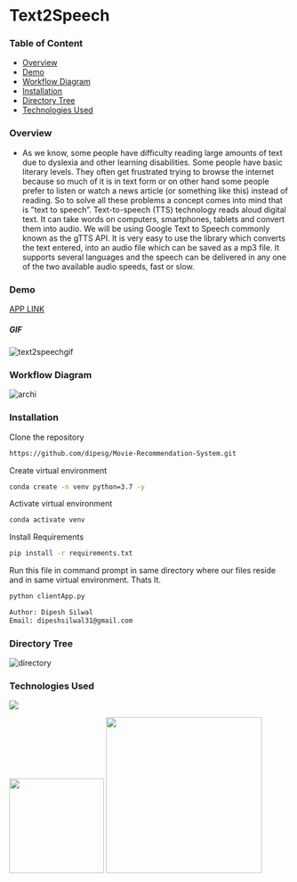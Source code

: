 # Text2Speech
### Table of Content
  
  * [Overview](#overview)
  * [Demo](#demo)
  * [Workflow Diagram](#workflow-diagram)
  * [Installation](#installation)
  * [Directory Tree](#directory-tree)
  * [Technologies Used](#technologies-used)

### Overview
- As we know, some people have difficulty reading large amounts of text due to dyslexia and other learning disabilities. Some people have basic literary levels. They often get frustrated trying to browse the internet because so much of it is in text form or on other hand some people prefer to listen or watch a news article (or something like this) instead of reading. So to solve all these problems a concept comes into mind that is ”text to speech”.
Text-to-speech (TTS) technology reads aloud digital text. It can take words on computers, smartphones, tablets and convert them into audio.
We will be using Google Text to Speech commonly known as the gTTS API. It is very easy to use the library which converts the text entered, into an audio file which can be saved as a mp3 file. It supports several languages and the speech can be delivered in any one of the two available audio speeds, fast or slow.

### Demo
[APP LINK](https://texttospeech4.herokuapp.com/)

##### GIF
![text2speechgif](https://user-images.githubusercontent.com/75604769/164297350-24e6c67a-5b16-4ade-8654-013a2bfd552f.gif)

### Workflow Diagram
![archi](https://user-images.githubusercontent.com/75604769/164300047-e23f852a-071b-4670-abc0-1e35230ba9e6.png)


### Installation

Clone the repository

```bash
https://github.com/dipesg/Movie-Recommendation-System.git
```

Create virtual environment
```bash
conda create -n venv python=3.7 -y
```

Activate virtual environment
```bash
conda activate venv
```

Install Requirements
```bash
pip install -r requirements.txt
```

Run this file in command prompt in same directory where our files reside and in same virtual environment. Thats It.
```bash
python clientApp.py
```

```bash
Author: Dipesh Silwal
Email: dipeshsilwal31@gmail.com

```

### Directory Tree

![directory](https://user-images.githubusercontent.com/75604769/164299335-532d32a1-67db-4ef6-b2c9-778f1ee3100b.png)

### Technologies Used
![](https://forthebadge.com/images/badges/made-with-python.svg)

 [<img target="_blank" src="https://flask.palletsprojects.com/en/1.1.x/_images/flask-logo.png" width=170>](https://flask.palletsprojects.com/en/1.1.x/) [<img target="_blank" src="https://number1.co.za/wp-content/uploads/2017/10/gunicorn_logo-300x85.png" width=280>](https://gunicorn.org)  

